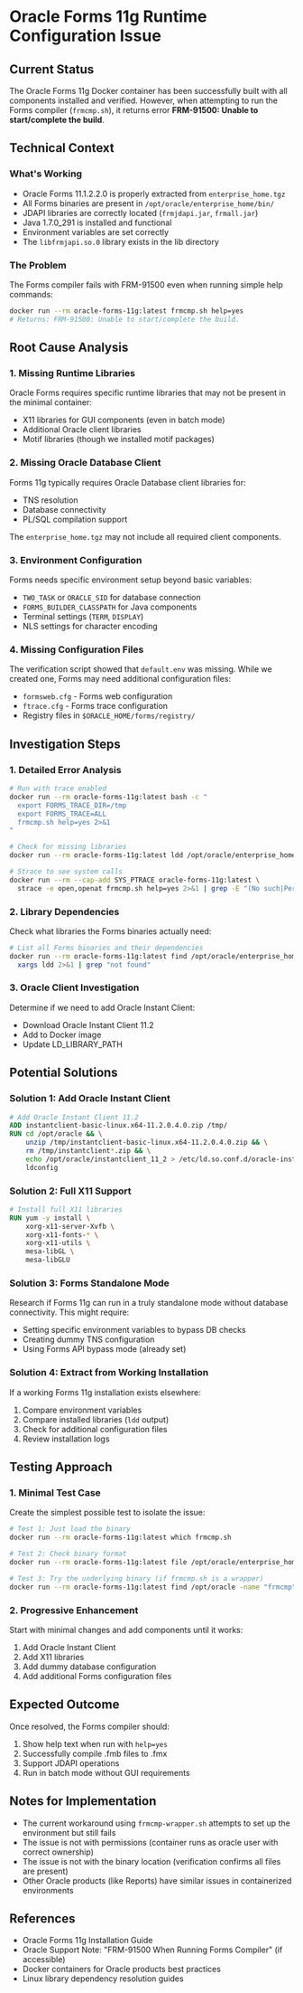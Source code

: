 # Oracle Forms 11g Runtime Configuration Issue

## Current Status

The Oracle Forms 11g Docker container has been successfully built with all components installed and verified. However, when attempting to run the Forms compiler (`frmcmp.sh`), it returns error **FRM-91500: Unable to start/complete the build**.

## Technical Context

### What's Working
- Oracle Forms 11.1.2.2.0 is properly extracted from `enterprise_home.tgz`
- All Forms binaries are present in `/opt/oracle/enterprise_home/bin/`
- JDAPI libraries are correctly located (`frmjdapi.jar`, `frmall.jar`)
- Java 1.7.0_291 is installed and functional
- Environment variables are set correctly
- The `libfrmjapi.so.0` library exists in the lib directory

### The Problem
The Forms compiler fails with FRM-91500 even when running simple help commands:
```bash
docker run --rm oracle-forms-11g:latest frmcmp.sh help=yes
# Returns: FRM-91500: Unable to start/complete the build.
```

## Root Cause Analysis

### 1. Missing Runtime Libraries
Oracle Forms requires specific runtime libraries that may not be present in the minimal container:
- X11 libraries for GUI components (even in batch mode)
- Additional Oracle client libraries
- Motif libraries (though we installed motif packages)

### 2. Missing Oracle Database Client
Forms 11g typically requires Oracle Database client libraries for:
- TNS resolution
- Database connectivity
- PL/SQL compilation support

The `enterprise_home.tgz` may not include all required client components.

### 3. Environment Configuration
Forms needs specific environment setup beyond basic variables:
- `TWO_TASK` or `ORACLE_SID` for database connection
- `FORMS_BUILDER_CLASSPATH` for Java components
- Terminal settings (`TERM`, `DISPLAY`)
- NLS settings for character encoding

### 4. Missing Configuration Files
The verification script showed that `default.env` was missing. While we created one, Forms may need additional configuration files:
- `formsweb.cfg` - Forms web configuration
- `ftrace.cfg` - Forms trace configuration
- Registry files in `$ORACLE_HOME/forms/registry/`

## Investigation Steps

### 1. Detailed Error Analysis
```bash
# Run with trace enabled
docker run --rm oracle-forms-11g:latest bash -c "
  export FORMS_TRACE_DIR=/tmp
  export FORMS_TRACE=ALL
  frmcmp.sh help=yes 2>&1
"

# Check for missing libraries
docker run --rm oracle-forms-11g:latest ldd /opt/oracle/enterprise_home/bin/frmcmp.sh

# Strace to see system calls
docker run --rm --cap-add SYS_PTRACE oracle-forms-11g:latest \
  strace -e open,openat frmcmp.sh help=yes 2>&1 | grep -E "(No such|Permission)"
```

### 2. Library Dependencies
Check what libraries the Forms binaries actually need:
```bash
# List all Forms binaries and their dependencies
docker run --rm oracle-forms-11g:latest find /opt/oracle/enterprise_home -name "*.so" -type f | \
  xargs ldd 2>&1 | grep "not found"
```

### 3. Oracle Client Investigation
Determine if we need to add Oracle Instant Client:
- Download Oracle Instant Client 11.2
- Add to Docker image
- Update LD_LIBRARY_PATH

## Potential Solutions

### Solution 1: Add Oracle Instant Client
```dockerfile
# Add Oracle Instant Client 11.2
ADD instantclient-basic-linux.x64-11.2.0.4.0.zip /tmp/
RUN cd /opt/oracle && \
    unzip /tmp/instantclient-basic-linux.x64-11.2.0.4.0.zip && \
    rm /tmp/instantclient*.zip && \
    echo /opt/oracle/instantclient_11_2 > /etc/ld.so.conf.d/oracle-instantclient.conf && \
    ldconfig
```

### Solution 2: Full X11 Support
```dockerfile
# Install full X11 libraries
RUN yum -y install \
    xorg-x11-server-Xvfb \
    xorg-x11-fonts-* \
    xorg-x11-utils \
    mesa-libGL \
    mesa-libGLU
```

### Solution 3: Forms Standalone Mode
Research if Forms 11g can run in a truly standalone mode without database connectivity. This might require:
- Setting specific environment variables to bypass DB checks
- Creating dummy TNS configuration
- Using Forms API bypass mode (already set)

### Solution 4: Extract from Working Installation
If a working Forms 11g installation exists elsewhere:
1. Compare environment variables
2. Compare installed libraries (`ldd` output)
3. Check for additional configuration files
4. Review installation logs

## Testing Approach

### 1. Minimal Test Case
Create the simplest possible test to isolate the issue:
```bash
# Test 1: Just load the binary
docker run --rm oracle-forms-11g:latest which frmcmp.sh

# Test 2: Check binary format
docker run --rm oracle-forms-11g:latest file /opt/oracle/enterprise_home/bin/frmcmp.sh

# Test 3: Try the underlying binary (if frmcmp.sh is a wrapper)
docker run --rm oracle-forms-11g:latest find /opt/oracle -name "frmcmp" -type f
```

### 2. Progressive Enhancement
Start with minimal changes and add components until it works:
1. Add Oracle Instant Client
2. Add X11 libraries
3. Add dummy database configuration
4. Add additional Forms configuration files

## Expected Outcome

Once resolved, the Forms compiler should:
1. Show help text when run with `help=yes`
2. Successfully compile .fmb files to .fmx
3. Support JDAPI operations
4. Run in batch mode without GUI requirements

## Notes for Implementation

- The current workaround using `frmcmp-wrapper.sh` attempts to set up the environment but still fails
- The issue is not with permissions (container runs as oracle user with correct ownership)
- The issue is not with the binary location (verification confirms all files are present)
- Other Oracle products (like Reports) have similar issues in containerized environments

## References

- Oracle Forms 11g Installation Guide
- Oracle Support Note: "FRM-91500 When Running Forms Compiler" (if accessible)
- Docker containers for Oracle products best practices
- Linux library dependency resolution guides
